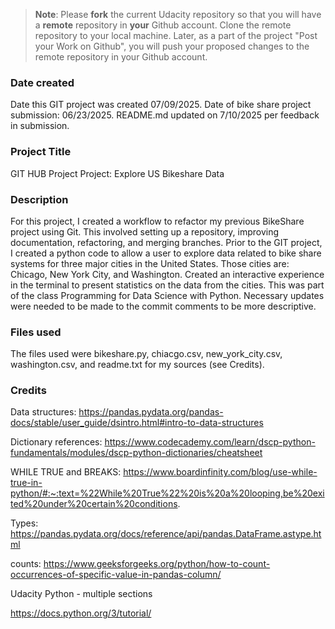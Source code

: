 >**Note**: Please **fork** the current Udacity repository so that you will have a **remote** repository in **your** Github account. Clone the remote repository to your local machine. Later, as a part of the project "Post your Work on Github", you will push your proposed changes to the remote repository in your Github account.

### Date created
Date this GIT project was created 07/09/2025. Date of bike share project submission: 06/23/2025. README.md updated on 7/10/2025 per feedback in submission.

### Project Title
GIT HUB Project
Project: Explore US Bikeshare Data

### Description
 For this project, I created a workflow to refactor my previous BikeShare project using Git. This involved setting up a repository, improving documentation, refactoring, and merging branches. Prior to the GIT project, I created a python code to allow a user to explore data related to bike share systems for three major cities in the United States. Those cities are: Chicago, New York City, and Washington. Created an interactive experience in the terminal to present statistics on the data from the cities. This was part of the class Programming for Data Science with Python. Necessary updates were needed to be made to the commit comments to be more descriptive. 

### Files used
The files used were bikeshare.py, chiacgo.csv, new_york_city.csv, washington.csv, and readme.txt for my sources (see Credits).

### Credits
Data structures:
https://pandas.pydata.org/pandas-docs/stable/user_guide/dsintro.html#intro-to-data-structures

Dictionary references: 
https://www.codecademy.com/learn/dscp-python-fundamentals/modules/dscp-python-dictionaries/cheatsheet


WHILE TRUE and BREAKS:
https://www.boardinfinity.com/blog/use-while-true-in-python/#:~:text=%22While%20True%22%20is%20a%20looping,be%20exited%20under%20certain%20conditions.

Types:
https://pandas.pydata.org/docs/reference/api/pandas.DataFrame.astype.html

counts:
https://www.geeksforgeeks.org/python/how-to-count-occurrences-of-specific-value-in-pandas-column/

Udacity Python - multiple sections

https://docs.python.org/3/tutorial/

